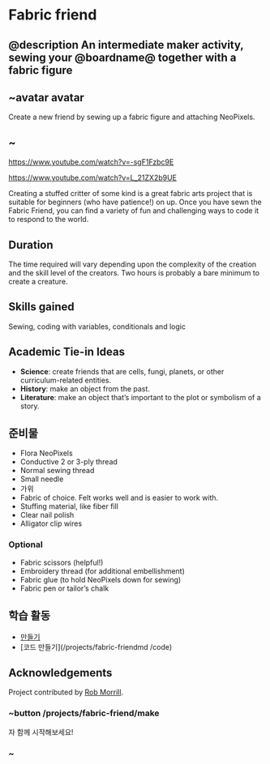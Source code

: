 # Fabric friend

## @description An intermediate maker activity, sewing your @boardname@ together with a fabric figure

## ~avatar avatar

Create a new friend by sewing up a fabric figure and attaching NeoPixels.

## ~

https://www.youtube.com/watch?v=-sgF1Fzbc9E   


https://www.youtube.com/watch?v=L_21ZX2b9UE   


Creating a stuffed critter of some kind is a great fabric arts project that is suitable for beginners (who have patience!) on up. Once you have sewn the Fabric Friend, you can find a variety of fun and challenging ways to code it to respond to the world.

## Duration

The time required will vary depending upon the complexity of the creation and the skill level of the creators. Two hours is probably a bare minimum to create a creature.

## Skills gained

Sewing, coding with variables, conditionals and logic

## Academic Tie-in Ideas

* **Science**: create friends that are cells, fungi, planets, or other curriculum-related entities. 
* **History**: make an object from the past.
* **Literature**: make an object that’s important to the plot or symbolism of a story.

## 준비물

* Flora NeoPixels
* Conductive 2 or 3-ply thread
* Normal sewing thread 
* Small needle
* 가위
* Fabric of choice. Felt works well and is easier to work with.
* Stuffing material, like fiber fill
* Clear nail polish
* Alligator clip wires

### Optional

* Fabric scissors (helpful!)
* Embroidery thread (for additional embellishment) 
* Fabric glue (to hold NeoPixels down for sewing)
* Fabric pen or tailor’s chalk

## 학습 활동

* [만들기](/projects/fabric-friend/make) 
* [코드 만들기](/projects/fabric-friendmd /code) 

## Acknowledgements

Project contributed by [Rob Morrill](http://www.robmorrill.com).

### ~button /projects/fabric-friend/make

자 함께 시작해보세요!

### ~